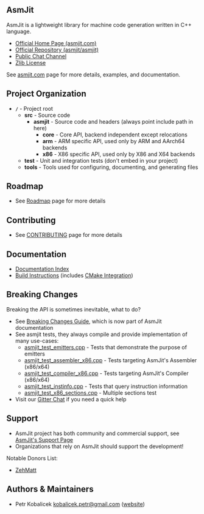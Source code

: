 AsmJit
------

AsmJit is a lightweight library for machine code generation written in C++ language.

  * [Official Home Page (asmjit.com)](https://asmjit.com)
  * [Official Repository (asmjit/asmjit)](https://github.com/asmjit/asmjit)
  * [Public Chat Channel](https://app.gitter.im/#/room/#asmjit:gitter.im)
  * [Zlib License](./LICENSE.md)

See [asmjit.com](https://asmjit.com) page for more details, examples, and documentation.

Project Organization
--------------------

  * **`/`**        - Project root
    * **src**      - Source code
      * **asmjit** - Source code and headers (always point include path in here)
        * **core** - Core API, backend independent except relocations
        * **arm**  - ARM specific API, used only by ARM and AArch64 backends
        * **x86**  - X86 specific API, used only by X86 and X64 backends
    * **test**     - Unit and integration tests (don't embed in your project)
    * **tools**    - Tools used for configuring, documenting, and generating files

Roadmap
-------

  * See [Roadmap](https://asmjit.com/roadmap.html) page for more details

Contributing
------------

  * See [CONTRIBUTING](./CONTRIBUTING.md) page for more details

Documentation
-------------

  * [Documentation Index](https://asmjit.com/doc/index.html)
  * [Build Instructions](https://asmjit.com/doc/group__asmjit__build.html) (includes [CMake Integration](https://asmjit.com/doc/group__asmjit__build.html#cmake_integration))

Breaking Changes
----------------

Breaking the API is sometimes inevitable, what to do?

  * See [Breaking Changes Guide](https://asmjit.com/doc/group__asmjit__breaking__changes.html), which is now part of AsmJit documentation
  * See asmjit tests, they always compile and provide implementation of many use-cases:
    * [asmjit_test_emitters.cpp](./test/asmjit_test_emitters.cpp) - Tests that demonstrate the purpose of emitters
    * [asmjit_test_assembler_x86.cpp](./test/asmjit_test_assembler_x86.cpp) - Tests targeting AsmJit's Assembler (x86/x64)
    * [asmjit_test_compiler_x86.cpp](./test/asmjit_test_compiler_x86.cpp) - Tests targeting AsmJit's Compiler (x86/x64)
    * [asmjit_test_instinfo.cpp](./test/asmjit_test_instinfo.cpp) - Tests that query instruction information
    * [asmjit_test_x86_sections.cpp](./test/asmjit_test_x86_sections.cpp) - Multiple sections test
  * Visit our [Gitter Chat](https://app.gitter.im/#/room/#asmjit:gitter.im) if you need a quick help

Support
-------

  * AsmJit project has both community and commercial support, see [AsmJit's Support Page](https://asmjit.com/support.html)
  * Organizations that rely on AsmJit should support the development!

Notable Donors List:

  * [ZehMatt](https://github.com/ZehMatt)

Authors & Maintainers
---------------------

  * Petr Kobalicek <kobalicek.petr@gmail.com> ([website](https://kobalicek.com))
